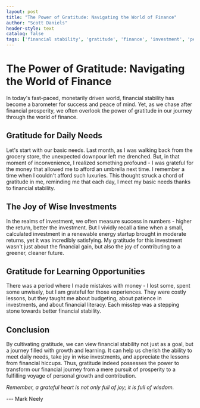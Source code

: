 ```yaml
---
layout: post
title: "The Power of Gratitude: Navigating the World of Finance"
author: "Scott Daniels"
header-style: text
catalog: false
tags: ['financial stability', 'gratitude', 'finance', 'investment', 'personal growth', 'financial literacy']
---
```


# The Power of Gratitude: Navigating the World of Finance  

In today's fast-paced, monetarily driven world, financial stability has become a barometer for success and peace of mind. Yet, as we chase after financial prosperity, we often overlook the power of gratitude in our journey through the world of finance.   

## Gratitude for Daily Needs  

Let's start with our basic needs. Last month, as I was walking back from the grocery store, the unexpected downpour left me drenched. But, in that moment of inconvenience, I realized something profound - I was grateful for the money that allowed me to afford an umbrella next time. I remember a time when I couldn't afford such luxuries. This thought struck a chord of gratitude in me, reminding me that each day, I meet my basic needs thanks to financial stability.  

## The Joy of Wise Investments  

In the realms of investment, we often measure success in numbers - higher the return, better the investment. But I vividly recall a time when a small, calculated investment in a renewable energy startup brought in moderate returns, yet it was incredibly satisfying. My gratitude for this investment wasn't just about the financial gain, but also the joy of contributing to a greener, cleaner future.  

## Gratitude for Learning Opportunities  

There was a period where I made mistakes with money - I lost some, spent some unwisely, but I am grateful for those experiences. They were costly lessons, but they taught me about budgeting, about patience in investments, and about financial literacy. Each misstep was a stepping stone towards better financial stability.  

## Conclusion  

By cultivating gratitude, we can view financial stability not just as a goal, but a journey filled with growth and learning. It can help us cherish the ability to meet daily needs, take joy in wise investments, and appreciate the lessons from financial hiccups. Thus, gratitude indeed possesses the power to transform our financial journey from a mere pursuit of prosperity to a fulfilling voyage of personal growth and contribution.  

_Remember, a grateful heart is not only full of joy; it is full of wisdom._  

--- Mark Neely  
